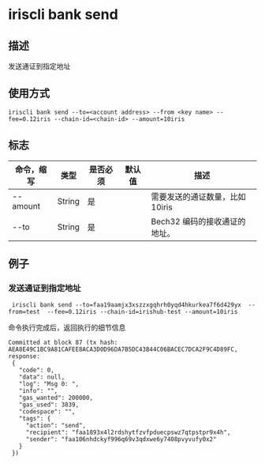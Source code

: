 # iriscli bank send

## 描述

发送通证到指定地址 

## 使用方式

```
iriscli bank send --to=<account address> --from <key name> --fee=0.12iris --chain-id=<chain-id> --amount=10iris
```

 

## 标志

| 命令，缩写       | 类型   | 是否必须 | 默认值                | 描述                                                         |
| ---------------- | ------ | -------- | --------------------- | ------------------------------------------------------------ |
| --amount         | String | 是       |                       | 需要发送的通证数量，比如10iris                               |
| --to             | String | 是       |                       | Bech32 编码的接收通证的地址。                                |



## 例子

### 发送通证到指定地址 

```
 iriscli bank send --to=faa19aamjx3xszzxgqhrh0yqd4hkurkea7f6d429yx  --from=test  --fee=0.12iris --chain-id=irishub-test --amount=10iris
```

命令执行完成后，返回执行的细节信息

```
Committed at block 87 (tx hash: AEA8E49C1BC9A81CAFEE8ACA3D0D96DA7B5DC43B44C06BACEC7DCA2F9C4D89FC, response:
 {
   "code": 0,
   "data": null,
   "log": "Msg 0: ",
   "info": "",
   "gas_wanted": 200000,
   "gas_used": 3839,
   "codespace": "",
   "tags": {
     "action": "send",
     "recipient": "faa1893x4l2rdshytfzvfpduecpswz7qtpstpr9x4h",
     "sender": "faa106nhdckyf996q69v3qdxwe6y7408pvyvufy0x2"
   }
 })
```
